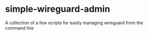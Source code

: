 # simple-wireguard-admin
A collection of a few scripts for easily managing wireguard from the command line
